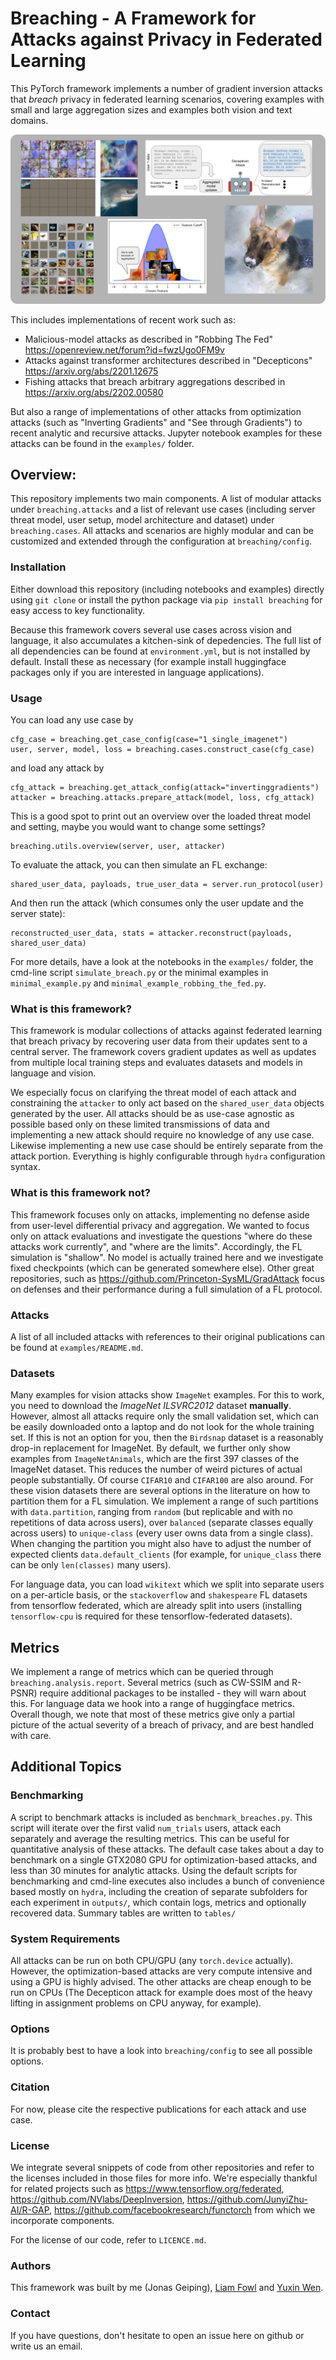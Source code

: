 # Breaching - A Framework for Attacks against Privacy in Federated Learning

This PyTorch framework implements a number of gradient inversion attacks that *breach* privacy in federated learning scenarios,
covering examples with small and large aggregation sizes and examples both vision and text domains.


![](examples/teaser_breaching.png)

This includes implementations of recent work such as:
* Malicious-model attacks as described in "Robbing The Fed" https://openreview.net/forum?id=fwzUgo0FM9v
* Attacks against transformer architectures described in "Decepticons" https://arxiv.org/abs/2201.12675
* Fishing attacks that breach arbitrary aggregations described in https://arxiv.org/abs/2202.00580

But also a range of implementations of other attacks from optimization attacks (such as "Inverting Gradients" and "See through Gradients") to recent analytic and recursive attacks. Jupyter notebook examples for these attacks can be found in the `examples/` folder.

## Overview:
This repository implements two main components. A list of modular attacks under `breaching.attacks` and a list of relevant use cases (including server threat model, user setup, model architecture and dataset) under `breaching.cases`. All attacks and scenarios are highly modular and can be customized and extended through the configuration at `breaching/config`.

### Installation
Either download this repository (including notebooks and examples) directly using `git clone` or install the python package via `pip install breaching` for easy access to key functionality.

Because this framework covers several use cases across vision and language, it also accumulates a kitchen-sink of depedencies. The full list of all dependencies can be found at `environment.yml`, but is not installed by default. Install these as necessary (for example install huggingface packages only if you are interested in language applications).


### Usage
You can load any use case by
```
cfg_case = breaching.get_case_config(case="1_single_imagenet")
user, server, model, loss = breaching.cases.construct_case(cfg_case)
```
and load any attack by
```
cfg_attack = breaching.get_attack_config(attack="invertinggradients")
attacker = breaching.attacks.prepare_attack(model, loss, cfg_attack)
```

This is a good spot to print out an overview over the loaded threat model and setting, maybe you would want to change some settings?
```
breaching.utils.overview(server, user, attacker)
```

To evaluate the attack, you can then simulate an FL exchange:
```
shared_user_data, payloads, true_user_data = server.run_protocol(user)
```
And then run the attack (which consumes only the user update and the server state):
```
reconstructed_user_data, stats = attacker.reconstruct(payloads, shared_user_data)
```

For more details, have a look at the notebooks in the `examples/` folder, the cmd-line script `simulate_breach.py` or the minimal examples in `minimal_example.py` and `minimal_example_robbing_the_fed.py`.

### What is this framework?
This framework is modular collections of attacks against federated learning that breach privacy by recovering user data from their updates sent to a central server. The framework covers gradient updates as well as updates from multiple local training steps and evaluates datasets and models in language and vision.

We especially focus on clarifying the threat model of each attack and constraining the `attacker` to only act based on the `shared_user_data` objects generated by the user. All attacks should be as use-case agnostic as possible based only on these limited transmissions of data and implementing a new attack should require no knowledge of any use case. Likewise implementing a new use case should be entirely separate from the attack portion. Everything is highly configurable through `hydra` configuration syntax.

### What is this framework not?
This framework focuses only on attacks, implementing no defense aside from user-level differential privacy and aggregation. We wanted to focus only on attack evaluations and investigate the questions "where do these attacks work currently", and "where are the limits". Accordingly, the FL simulation is "shallow". No model is actually trained here and we investigate fixed checkpoints (which can be generated somewhere else). Other great repositories, such as https://github.com/Princeton-SysML/GradAttack focus on defenses and their performance during a full simulation of a FL protocol.


### Attacks
A list of all included attacks with references to their original publications can be found at `examples/README.md`.

### Datasets
Many examples for vision attacks show `ImageNet` examples. For this to work, you need to download the *ImageNet ILSVRC2012* dataset **manually**. However, almost all attacks require only the small validation set, which can be easily downloaded onto a laptop and do not look for the whole training set. If this is not an option for you, then the `Birdsnap` dataset is a reasonably drop-in replacement for ImageNet. By default, we further only show examples from `ImageNetAnimals`, which are the first 397 classes of the ImageNet dataset. This reduces the number of weird pictures of actual people substantially. Of course `CIFAR10` and `CIFAR100` are also around.
For these vision datasets there are several options in the literature on how to partition them for a FL simulation. We implement a range of such partitions with `data.partition`, ranging from `random` (but replicable and with no repetitions of data across users), over `balanced` (separate classes equally across users) to `unique-class` (every user owns data from a single class). When changing the partition you might also have to adjust the number of expected clients `data.default_clients` (for example, for `unique_class` there can be only `len(classes)` many users).

For language data, you can load `wikitext` which we split into separate users on a per-article basis, or the `stackoverflow` and `shakespeare` FL datasets from tensorflow federated, which are already split into users (installing `tensorflow-cpu` is required for these tensorflow-federated datasets).

## Metrics

We implement a range of metrics which can be queried through `breaching.analysis.report`. Several metrics (such as CW-SSIM and R-PSNR) require additional packages to be installed - they will warn about this. For language data we hook into a range of huggingface metrics. Overall though, we note that most of these metrics give only a partial picture of the actual severity of a breach of privacy, and are best handled with care.

## Additional Topics

### Benchmarking
A script to benchmark attacks is included as `benchmark_breaches.py`. This script will iterate over the first valid `num_trials` users, attack each separately and average the resulting metrics. This can be useful for quantitative analysis of these attacks. The default case takes about a day to benchmark on a single GTX2080 GPU for optimization-based attacks, and less than 30 minutes for analytic attacks.
Using the default scripts for benchmarking and cmd-line executes also includes a bunch of convenience based mostly on `hydra`, including the creation of separate subfolders for each experiment in `outputs/`, which contain logs, metrics and optionally recovered data. Summary tables are written to `tables/`

### System Requirements
All attacks can be run on both CPU/GPU (any `torch.device` actually). However, the optimization-based attacks are very compute intensive and using a GPU is highly advised. The other attacks are cheap enough to be run on CPUs (The Decepticon attack for example does most of the heavy lifting in assignment problems on CPU anyway, for example).

### Options
It is probably best to have a look into `breaching/config` to see all possible options.

### Citation
For now, please cite the respective publications for each attack and use case.


### License
We integrate several snippets of code from other repositories and refer to the licenses included in those files for more info.
We're especially thankful for related projects such as https://www.tensorflow.org/federated, https://github.com/NVlabs/DeepInversion, https://github.com/JunyiZhu-AI/R-GAP, https://github.com/facebookresearch/functorch from which we incorporate components.

For the license of our code, refer to `LICENCE.md`.

### Authors
This framework was built by me (Jonas Geiping), [Liam Fowl](https://github.com/lhfowl) and [Yuxin Wen](https://github.com/YuxinWenRick).

### Contact
If you have questions, don't hesitate to open an issue here on github or write us an email.
